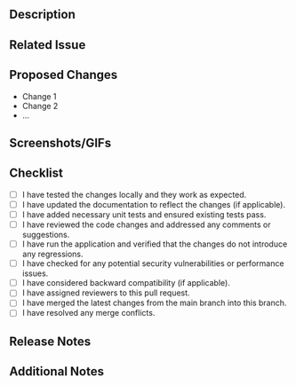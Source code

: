 ## Description

<!-- Provide a brief description of the changes introduced by this pull request. -->

## Related Issue

<!-- If this pull request is related to any existing issue, provide the issue number and a brief description. -->

## Proposed Changes

<!-- List the specific changes made in this pull request. -->

- Change 1
- Change 2
- ...

## Screenshots/GIFs

<!-- Include relevant screenshots or GIFs to visually demonstrate the changes made. -->

## Checklist

<!-- Mark the checkboxes that apply to this pull request using "[x]". -->

- [ ] I have tested the changes locally and they work as expected.
- [ ] I have updated the documentation to reflect the changes (if applicable).
- [ ] I have added necessary unit tests and ensured existing tests pass.
- [ ] I have reviewed the code changes and addressed any comments or suggestions.
- [ ] I have run the application and verified that the changes do not introduce any regressions.
- [ ] I have checked for any potential security vulnerabilities or performance issues.
- [ ] I have considered backward compatibility (if applicable).
- [ ] I have assigned reviewers to this pull request.
- [ ] I have merged the latest changes from the main branch into this branch.
- [ ] I have resolved any merge conflicts.

## Release Notes

<!-- Provide any additional information that should be included in the release notes, such as new features, bug fixes, or improvements. -->

## Additional Notes

<!-- Add any additional information or context about the changes in this pull request. -->

